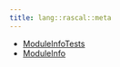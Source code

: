 ```yaml
---
title: lang::rascal::meta
---
```



   * [ModuleInfoTests](../../../../Library/lang/rascal/meta/ModuleInfoTests.md)
   * [ModuleInfo](../../../../Library/lang/rascal/meta/ModuleInfo.md)